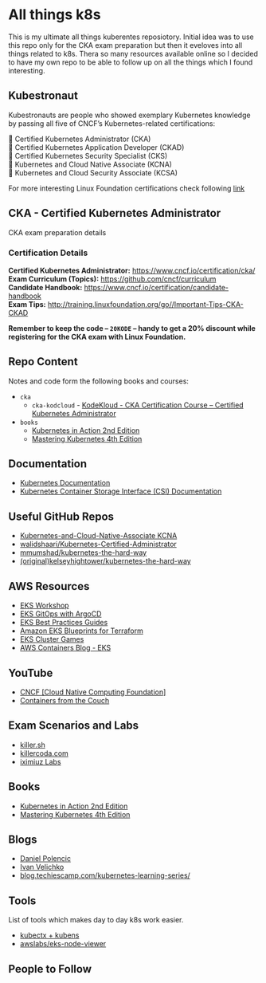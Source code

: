 # All things k8s
This is my ultimate all things kuberentes reposiotory. 
Initial idea was to use this repo only for the CKA exam preparation but then it eveloves into all things related to k8s. Thera so many resources available online so I decided to have my own repo to be able to follow up on all the things which I found interesting. 

## Kubestronaut 
Kubestronauts are people who showed exemplary Kubernetes knowledge by passing all five of CNCF’s Kubernetes-related certifications:  

🔹 Certified Kubernetes Administrator (CKA)   
🔹 Certified Kubernetes Application Developer (CKAD)   
🔹 Certified Kubernetes Security Specialist (CKS)   
🔹 Kubernetes and Cloud Native Associate (KCNA)   
🔹 Kubernetes and Cloud Security Associate (KCSA)   

For more interesting Linux Foundation certifications check following [link](https://www.credly.com/organizations/the-linux-foundation/badges)

## CKA - Certified Kubernetes Administrator
CKA exam preparation details

### Certification Details
**Certified Kubernetes Administrator:** https://www.cncf.io/certification/cka/   
**Exam Curriculum (Topics):** https://github.com/cncf/curriculum   
**Candidate Handbook:** https://www.cncf.io/certification/candidate-handbook    
**Exam Tips:** http://training.linuxfoundation.org/go//Important-Tips-CKA-CKAD     
 
**Remember to keep the code – `20KODE` – handy to get a 20% discount while registering for the CKA exam with Linux Foundation.**

## Repo Content  
Notes and code form the following books and courses:
- `cka`
    - `cka-kodcloud` - [KodeKloud - CKA Certification Course – Certified Kubernetes Administrator](https://kodekloud.com/courses/certified-kubernetes-administrator-cka/)
- `books`
    - [Kubernetes in Action 2nd Edition](https://www.manning.com/books/kubernetes-in-action-second-edition)  
    - [Mastering Kubernetes 4th Edition](https://www.amazon.com/Kubernetes-operate-world-class-container-native-systems/dp/1804611395)

## Documentation
- [Kubernetes Documentation](https://kubernetes.io/docs/home/)
- [Kubernetes Container Storage Interface (CSI) Documentation](https://kubernetes-csi.github.io/docs/)

## Useful GitHub Repos
- [Kubernetes-and-Cloud-Native-Associate KCNA](https://github.com/moabukar/Kubernetes-and-Cloud-Native-Associate-KCNA)  
- [walidshaari/Kubernetes-Certified-Administrator](https://github.com/walidshaari/Kubernetes-Certified-Administrator)  
- [mmumshad/kubernetes-the-hard-way](https://github.com/mmumshad/kubernetes-the-hard-way)
- [(original)kelseyhightower/kubernetes-the-hard-way](https://github.com/kelseyhightower/kubernetes-the-hard-way)

## AWS Resources  
- [EKS Workshop](https://www.eksworkshop.com/)
- [EKS GitOps with ArgoCD](https://catalog.workshops.aws/eksgitops-argocd-githubactions/en-US)
- [EKS Best Practices Guides](https://aws.github.io/aws-eks-best-practices/)  
- [Amazon EKS Blueprints for Terraform](https://aws-ia.github.io/terraform-aws-eks-blueprints/)  
- [EKS Cluster Games](https://eksclustergames.com/?s=09)  
- [AWS Containers Blog - EKS](https://aws.amazon.com/blogs/containers/category/compute/amazon-kubernetes-service/)

## YouTube
- [CNCF [Cloud Native Computing Foundation]](https://www.youtube.com/@cncf)  
- [Containers from the Couch](https://www.youtube.com/containersfromthecouch)

## Exam Scenarios and Labs
- [killer.sh](https://killer.sh/)  
- [killercoda.com](https://killercoda.com/)  
- [iximiuz Labs](https://labs.iximiuz.com/)

## Books 
- [Kubernetes in Action 2nd Edition](https://www.manning.com/books/kubernetes-in-action-second-edition)  
- [Mastering Kubernetes 4th Edition](https://www.amazon.com/Kubernetes-operate-world-class-container-native-systems/dp/1804611395)

## Blogs
- [Daniel Polencic](https://medium.com/@danielepolencic)
- [Ivan Velichko](https://iximiuz.com/en/)
- [blog.techiescamp.com/kubernetes-learning-series/](https://blog.techiescamp.com/kubernetes-learning-series/)  


## Tools
List of tools which makes day to day k8s work easier.
- [kubectx + kubens](https://github.com/ahmetb/kubectx)
- [awslabs/eks-node-viewer](https://github.com/awslabs/eks-node-viewer)

## People to Follow
